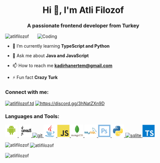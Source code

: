 <h1 align="center">Hi 👋, I'm Atli Filozof</h1>
<h3 align="center">A passionate frontend developer from Turkey</h3>
<img align="right" alt="Coding" width="400" src="https://media3.giphy.com/media/26tn33aiTi1jkl6H6/giphy.gif?cid=ecf05e47jj3nibav27kgfwtitxpyoqi9s28jg588ah6ng6np&rid=giphy.gif&ct=g">

<p align="left"> <img src="https://komarev.com/ghpvc/?username=atlifilozof&label=Profile%20views&color=0e75b6&style=flat" alt="atlifilozof" /> </p>

- 🌱 I’m currently learning **TypeScript and Python**

- 💬 Ask me about **Java and JavaScript**

- 📫 How to reach me **kadirhanertem@gmail.com**

- ⚡ Fun fact **Crazy Turk**

<h3 align="left">Connect with me:</h3>
<p align="left">
<a href="https://instagram.com/atlifilozof.td" target="blank"><img align="center" src="https://raw.githubusercontent.com/rahuldkjain/github-profile-readme-generator/master/src/images/icons/Social/instagram.svg" alt="atlifilozof.td" height="30" width="40" /></a>
<a href="https://discord.gg/https://discord.gg/3hNatZXn9D" target="blank"><img align="center" src="https://raw.githubusercontent.com/rahuldkjain/github-profile-readme-generator/master/src/images/icons/Social/discord.svg" alt="https://discord.gg/3hNatZXn9D" height="30" width="40" /></a>
</p>

<h3 align="left">Languages and Tools:</h3>
<p align="left"> <a href="https://developer.android.com" target="_blank" rel="noreferrer"> <img src="https://raw.githubusercontent.com/devicons/devicon/master/icons/android/android-original-wordmark.svg" alt="android" width="40" height="40"/> </a> <a href="https://canvasjs.com" target="_blank" rel="noreferrer"> <img src="https://raw.githubusercontent.com/Hardik0307/Hardik0307/master/assets/canvasjs-charts.svg" alt="canvasjs" width="40" height="40"/> </a> <a href="https://git-scm.com/" target="_blank" rel="noreferrer"> <img src="https://www.vectorlogo.zone/logos/git-scm/git-scm-icon.svg" alt="git" width="40" height="40"/> </a> <a href="https://www.java.com" target="_blank" rel="noreferrer"> <img src="https://raw.githubusercontent.com/devicons/devicon/master/icons/java/java-original.svg" alt="java" width="40" height="40"/> </a> <a href="https://developer.mozilla.org/en-US/docs/Web/JavaScript" target="_blank" rel="noreferrer"> <img src="https://raw.githubusercontent.com/devicons/devicon/master/icons/javascript/javascript-original.svg" alt="javascript" width="40" height="40"/> </a> <a href="https://www.mongodb.com/" target="_blank" rel="noreferrer"> <img src="https://raw.githubusercontent.com/devicons/devicon/master/icons/mongodb/mongodb-original-wordmark.svg" alt="mongodb" width="40" height="40"/> </a> <a href="https://www.mysql.com/" target="_blank" rel="noreferrer"> <img src="https://raw.githubusercontent.com/devicons/devicon/master/icons/mysql/mysql-original-wordmark.svg" alt="mysql" width="40" height="40"/> </a> <a href="https://www.photoshop.com/en" target="_blank" rel="noreferrer"> <img src="https://raw.githubusercontent.com/devicons/devicon/master/icons/photoshop/photoshop-line.svg" alt="photoshop" width="40" height="40"/> </a> <a href="https://www.python.org" target="_blank" rel="noreferrer"> <img src="https://raw.githubusercontent.com/devicons/devicon/master/icons/python/python-original.svg" alt="python" width="40" height="40"/> </a> <a href="https://www.sqlite.org/" target="_blank" rel="noreferrer"> <img src="https://www.vectorlogo.zone/logos/sqlite/sqlite-icon.svg" alt="sqlite" width="40" height="40"/> </a> <a href="https://www.typescriptlang.org/" target="_blank" rel="noreferrer"> <img src="https://raw.githubusercontent.com/devicons/devicon/master/icons/typescript/typescript-original.svg" alt="typescript" width="40" height="40"/> </a> </p>

<p><img align="left" src="https://github-readme-stats.vercel.app/api/top-langs?username=atlifilozof&show_icons=true&locale=en&layout=compact" alt="atlifilozof" /></p>

<p>&nbsp;<img align="center" src="https://github-readme-stats.vercel.app/api?username=atlifilozof&show_icons=true&locale=en" alt="atlifilozof" /></p>

<p><img align="center" src="https://github-readme-streak-stats.herokuapp.com/?user=atlifilozof&" alt="atlifilozof" /></p>
